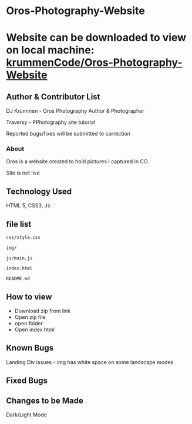 Oros-Photography-Website
===

# Website can be downloaded to view on local machine: [krummenCode/Oros-Photography-Website](https://github.com/krummenCode/Oros-Photography-Website)


## Author & Contributor List

DJ Krummen - Oros Photography Author & Photographer

Traversy - PPhotography site tutorial

Reported bugs/fixes will be submitted to correction

### About 

Oros is a website created to hold pictures I captured in CO. 

Site is not live

## Technology Used

HTML 5, CSS3, Js

file list
---
```
css/style.css

img/

js/main.js

index.html

README.md
```

How to view
---
* Download zip from link  
* Open zip file
* open folder
* Open index.html 

Known Bugs
---
Landing Div issues - img has white space on some landscape modes

Fixed Bugs
---

Changes to be Made
---
Dark/Light Mode